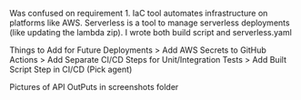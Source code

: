 
Was confused on requirement 1. IaC tool automates infrastructure on platforms like AWS. Serverless is a tool to manage 
serverless deployments (like updating the lambda zip). I wrote both build script and serverless.yaml 

Things to Add for Future Deployments
    > Add AWS Secrets to GitHub Actions
    > Add Separate CI/CD Steps for Unit/Integration Tests
    > Add Built Script Step in CI/CD (Pick agent)

Pictures of API OutPuts in screenshots folder